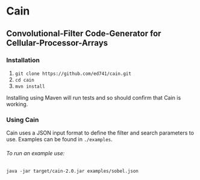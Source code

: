 # Cain
## Convolutional-Filter Code-Generator for Cellular-Processor-Arrays

### Installation
 1. `git clone https://github.com/ed741/cain.git`
 2. `cd cain`
 3. `mvn install`
 
 Installing using Maven will run tests and so should confirm that Cain is working.
 
### Using Cain

Cain uses a JSON input format to define the filter and search parameters to use. Examples can be found in `./examples`.

###### To run an example use:

    java -jar target/cain-2.0.jar examples/sobel.json

